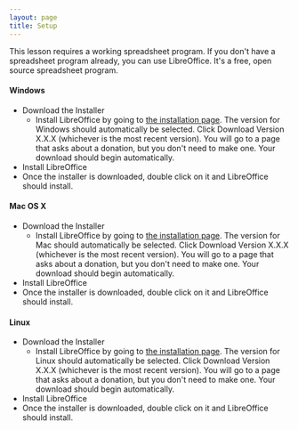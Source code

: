 ```yaml
---
layout: page
title: Setup
---
```


This lesson requires a working spreadsheet program. If you don't have a spreadsheet program already, you can use LibreOffice. It's a free, open source spreadsheet program.

#### Windows

- Download the Installer 
  - Install LibreOffice by going to [the installation page](https://www.libreoffice.org/download/libreoffice-fresh/). The version for Windows should automatically be selected. Click Download Version X.X.X (whichever is the most recent version). You will go to a page that asks about a donation, but you don't need to make one. Your download should begin automatically.
- Install LibreOffice 
- Once the installer is downloaded, double click on it and LibreOffice should install.

#### Mac OS X

- Download the Installer 
  - Install LibreOffice by going to [the installation page](https://www.libreoffice.org/download/libreoffice-fresh/). The version for Mac should automatically be selected. Click Download Version X.X.X (whichever is the most recent version). You will go to a page that asks about a donation, but you don't need to make one. Your download should begin automatically.
- Install LibreOffice 
- Once the installer is downloaded, double click on it and LibreOffice should install.


#### Linux

- Download the Installer 
  - Install LibreOffice by going to [the installation page](https://www.libreoffice.org/download/libreoffice-fresh/). The version for Linux should automatically be selected. Click Download Version X.X.X (whichever is the most recent version). You will go to a page that asks about a donation, but you don't need to make one. Your download should begin automatically.
- Install LibreOffice 
- Once the installer is downloaded, double click on it and LibreOffice should install.
